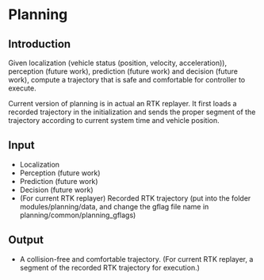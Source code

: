 # Planning

## Introduction
  Given localization (vehicle status (position, velocity, acceleration)),
  perception (future work), prediction (future work) and decision (future work),
  compute a trajectory that is safe and comfortable for controller to execute.

  Current version of planning is in actual an RTK replayer.
  It first loads a recorded trajectory in the initialization and sends the proper segment of the trajectory according to current system time and vehicle position.

## Input
  * Localization
  * Perception (future work)
  * Prediction (future work)
  * Decision (future work)
  * (For current RTK replayer) Recorded RTK trajectory (put into the folder modules/planning/data, and change the gflag file name in planning/common/planning_gflags)

## Output
  * A collision-free and comfortable trajectory. (For current RTK replayer, a segment of the recorded RTK trajectory for execution.)